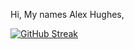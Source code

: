 Hi, My names Alex Hughes, 

[![GitHub Streak](https://streak-stats.demolab.com/?user=DenverCoder1)](https://git.io/streak-stats)
